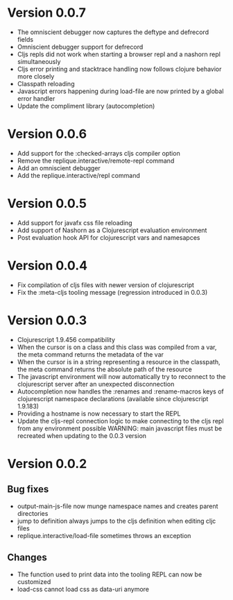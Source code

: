 # Version 0.0.7

- The omniscient debugger now captures the deftype and defrecord fields
- Omniscient debugger support for defrecord
- Cljs repls did not work when starting a browser repl and a nashorn repl simultaneously
- Cljs error printing and stacktrace handling now follows clojure behavior more closely
- Classpath reloading
- Javascript errors happening during load-file are now printed by a global error handler
- Update the compliment library (autocompletion)

# Version 0.0.6

- Add support for the :checked-arrays cljs compiler option
- Remove the replique.interactive/remote-repl command
- Add an omniscient debugger
- Add the replique.interactive/repl command

# Version 0.0.5

- Add support for javafx css file reloading 
- Add support of Nashorn as a Clojurescript evaluation environment
- Post evaluation hook API for clojurescript vars and namesapces

# Version 0.0.4

- Fix compilation of cljs files with newer version of clojurescript
- Fix the :meta-cljs tooling message (regression introduced in 0.0.3)

# Version 0.0.3

- Clojurescript 1.9.456 compatibility
- When the cursor is on a class and this class was compiled from a var, the meta command returns the metadata of the var
- When the cursor is in a string representing a resource in the classpath, the meta command returns the absolute path of the resource
- The javascript environment will now automatically try to reconnect to the clojurescript server after an unexpected disconnection
- Autocompletion now handles the :renames and :rename-macros keys of clojurescript namespace declarations (available since clojurescript 1.9.183)
- Providing a hostname is now necessary to start the REPL
- Update the cljs-repl connection logic to make connecting to the cljs repl from any environment possible
WARNING: main javascript files must be recreated when updating to the 0.0.3 version

# Version 0.0.2

## Bug fixes

- output-main-js-file now munge namespace names and creates parent directories
- jump to definition always jumps to the cljs definition when editing cljc files
- replique.interactive/load-file sometimes throws an exception

## Changes

- The function used to print data into the tooling REPL can now be customized
- load-css cannot load css as data-uri anymore
